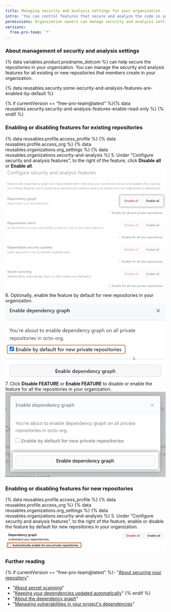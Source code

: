 ```yaml
---
title: Managing security and analysis settings for your organization
intro: 'You can control features that secure and analyze the code in your organization\'s projects on {% data variables.product.prodname_dotcom %}.'
permissions: Organization owners can manage security and analysis settings for repositories in the organization.
versions:
  free-pro-team: '*'
---
```


### About management of security and analysis settings

{% data variables.product.prodname_dotcom %} can help secure the repositories in your organization. You can manage the security and analysis features for all existing or new repositories that members create in your organization.

{% data reusables.security.some-security-and-analysis-features-are-enabled-by-default %}

{% if currentVersion == "free-pro-team@latest" %}{% data reusables.security.security-and-analysis-features-enable-read-only %}
{% endif %}

### Enabling or disabling features for existing repositories

{% data reusables.profile.access_profile %}
{% data reusables.profile.access_org %}
{% data reusables.organizations.org_settings %}
{% data reusables.organizations.security-and-analysis %}
5. Under "Configure security and analysis features", to the right of the feature, click **Disable all** or **Enable all**.
  !["Enable all" or "Disable all" button for "Configure security and analysis" features](/assets/images/help/organizations/security-and-analysis-disable-or-enable-all.png)
6. Optionally, enable the feature by default for new repositories in your organization.
  !["Enable by default" option for new repositories](/assets/images/help/organizations/security-and-analysis-enable-by-default-in-modal.png)
7. Click **Disable FEATURE** or **Enable FEATURE** to disable or enable the feature for all the repositories in your organization.
  ![Button to disable or enable feature](/assets/images/help/organizations/security-and-analysis-enable-dependency-graph.png)

### Enabling or disabling features for new repositories

{% data reusables.profile.access_profile %}
{% data reusables.profile.access_org %}
{% data reusables.organizations.org_settings %}
{% data reusables.organizations.security-and-analysis %}
5. Under "Configure security and analysis features", to the right of the feature, enable or disable the feature by default for new repositories in your organization.
  ![Checkbox for enabling or disabling a feature for new repositories](/assets/images/help/organizations/security-and-analysis-enable-or-disable-feature-checkbox.png)

### Further reading

{% if currentVersion == "free-pro-team@latest" %}- "[About securing your repository](/github/administering-a-repository/about-securing-your-repository)"
- "[About secret scanning](/github/administering-a-repository/about-secret-scanning)"
- "[Keeping your dependencies updated automatically](/github/administering-a-repository/keeping-your-dependencies-updated-automatically)"
{% endif %}
- "[About the dependency graph](/github/visualizing-repository-data-with-graphs/about-the-dependency-graph)"
- "[Managing vulnerabilities in your project's dependencies](/github/managing-security-vulnerabilities/managing-vulnerabilities-in-your-projects-dependencies)"

